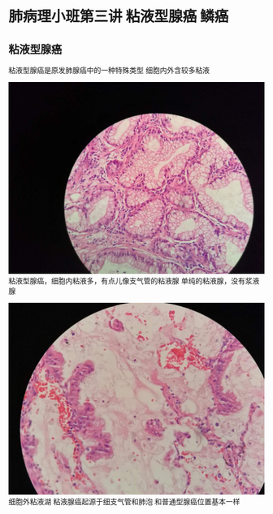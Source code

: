 # 肺病理小班第三讲 粘液型腺癌  鳞癌
## 粘液型腺癌
粘液型腺癌是原发肺腺癌中的一种特殊类型
细胞内外含较多粘液

![](./_image/39995772449025523.jpg)
粘液型腺癌，细胞内粘液多，有点儿像支气管的粘液腺
单纯的粘液腺，没有浆液腺

![](./_image/689336705103291566.jpg)
细胞外粘液湖
粘液腺癌起源于细支气管和肺泡
和普通型腺癌位置基本一样

